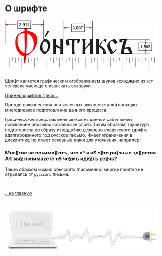 <div class="navi"><nav id="navi"><!-- js --></nav></div>

# О шрифте

<span id="fert-font-img" class="img" onclick="imgResize()">![img](assets/svg/fert-font.svg)</span>

Шрифт является графическим отображением звуков исходящих из уст человека умеющего извлекать эти звуки.

[Пример шрифтов здесь…](https://a374ru.github.io/fontstest)

Прежде произнесения осмысленных звукосочетаний проходит многодневное подготовление данного процесса.

Графичесское представление звуков на данном сайте имеет основанием церковно-славянское слово. Таким образом, гарнитура подготовлена по образу и поддобию церковно-славянского шрифта адаптированного под русское письмо. Имеет ограничения в диакритике, но имеет основные знаки для уточнения, например:

### Мно§гие не понима§ютъ, что а^ и а$ э§то ра§зные ца§рства. А€ вы§ понима§ете о$ че§мъ иде§тъ ре§чь?

Таким образом можно объяснять (письменно) многие понятия не отрываясь от `русского` письма.

<br>

[…на главную](/)

<br>

<span id="dobro-day-img-2" class="img" onclick="imgResize()">![img](assets/svg/comp-end.svg)</span>

<script src="assets/js/navi.js"></script>
